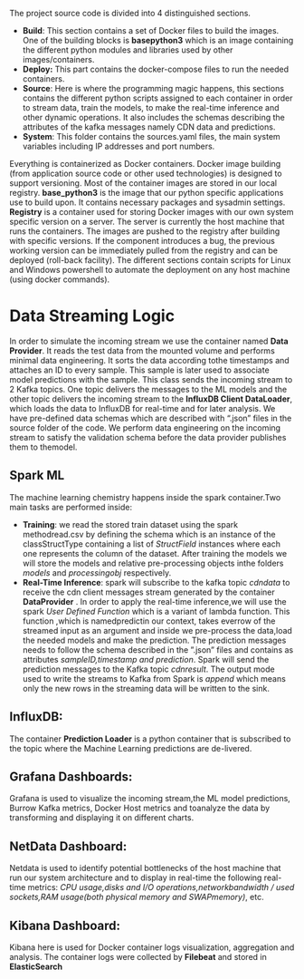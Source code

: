 The project source code is divided into 4 distinguished sections. 

 - **Build**:  This  section  contains a set of Docker files to build the images. One of the building blocks is **basepython3** which is an image containing the different python modules and libraries used by other images/containers.
 - **Deploy:** This part contains the docker-compose files to run the needed containers.
 - **Source**: Here is where the programming magic happens, this sections contains  the  different  python  scripts  assigned  to  each  container  in  order  to stream data, train the models, to make the real-time inference and other dynamic operations. It also includes the schemas describing the attributes of the kafka messages namely CDN data and predictions.
 - **System**:  This folder contains the sources.yaml files, the main system variables including IP addresses and port numbers.

Everything is containerized as Docker containers. Docker image building (from application source code or other used technologies) is designed to support versioning. Most of the container images are stored in our local registry. **base_python3** is the image that our python specific applications use to build upon. It contains necessary packages and sysadmin settings. **Registry** is a container used for storing Docker images with our own system specific version on a server. The server is currently the host machine that runs the containers. The images are pushed to the registry after building with specific versions. If the component introduces a bug, the previous working version can be immediately pulled from the registry and can be deployed (roll-back facility). The different sections contain scripts for Linux and Windows powershell to automate the deployment on any host machine (using docker commands).

# Data  Streaming  Logic
In  order  to  simulate  the  incoming  stream  we  use the container named **Data Provider**. It reads the test data from the mounted volume and performs minimal data engineering. It sorts the data according tothe timestamps and attaches an ID to every sample. This sample is later used to associate model predictions with the sample. This class sends the incoming stream  to  2  Kafka  topics.  One  topic  delivers  the  messages  to  the  ML  models and the other topic delivers the incoming stream to the **InfluxDB Client DataLoader**, which loads the data to InfluxDB for real-time and for later analysis. We have pre-defined data schemas which are described with “.json” files in the source folder of the code. We perform data engineering on the incoming stream to satisfy the validation schema before the data provider publishes them to themodel.
## Spark ML 
The machine learning chemistry happens inside the spark container.Two main tasks are performed inside:

 -  **Training**: we read the stored train dataset using the spark methodread.csv by defining the schema which is an instance of the classStructType containing a list of *StructField* instances where each one represents the column of the dataset. After training the models  we will store the models and relative pre-processing objects inthe folders *models* and *processingobj* respectively.
 -  **Real-Time Inference**: spark will subscribe to the kafka topic *cdndata* to receive the cdn client messages stream generated by the container **DataProvider** .  In  order  to  apply  the  real-time  inference,we will use the spark *User  Defined  Function* which is a variant of lambda function. This function ,which is namedpredictin our context, takes everrow of the streamed input as an argument and inside we pre-process the data,load the needed models and make the prediction. The prediction messages needs  to  follow  the  schema  described  in  the  ”.json”  files  and  contains  as attributes *sampleID,timestamp and prediction*.  Spark  will  send  the prediction messages to the Kafka topic *cdnresult*. The output mode used to write the streams to Kafka from Spark is *append* which means only the new rows in the streaming data will be written to the sink. 
## InfluxDB:  
The  container **Prediction  Loader** is  a  python  container  that  is subscribed to the topic where the Machine Learning predictions are de-livered.
## Grafana  Dashboards:  
Grafana  is  used  to  visualize  the  incoming  stream,the ML model predictions, Burrow Kafka metrics, Docker  Host metrics and toanalyze the data by transforming and displaying it on different charts.
## NetData Dashboard: 
Netdata is used to identify potential bottlenecks of the host machine that run our system architecture and to display in real-time the following real-time metrics: *CPU usage,disks and I/O operations,networkbandwidth / used sockets,RAM usage(both physical memory and SWAPmemory)*, etc.
## Kibana Dashboard: 
Kibana here is used for Docker container logs visualization, aggregation and analysis. The container logs were collected by **Filebeat** and stored in **ElasticSearch**
